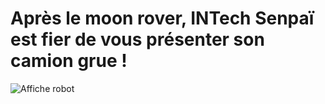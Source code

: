 # Après le moon rover, INTech Senpaï est fier de vous présenter son camion grue !

![Affiche robot](https://raw.githubusercontent.com/INTechSenpai/eurobotruck/master/resources/camion-grue-affiche.jpg)


